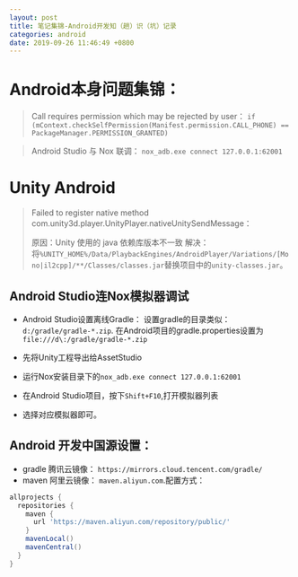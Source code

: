 ```yaml
---
layout: post
title: 笔记集锦-Android开发知（趟）识（坑）记录
categories: android
date: 2019-09-26 11:46:49 +0800
---
```


# Android本身问题集锦：

> Call requires permission which may be rejected by user：
> `if (mContext.checkSelfPermission(Manifest.permission.CALL_PHONE) == PackageManager.PERMISSION_GRANTED)`

> Android Studio 与 Nox 联调： `nox_adb.exe connect 127.0.0.1:62001`

# Unity Android

> Failed to register native method com.unity3d.player.UnityPlayer.nativeUnitySendMessage：
>
> 原因：Unity 使用的 java 依赖库版本不一致
> 解决：将`%UNITY_HOME%/Data/PlaybackEngines/AndroidPlayer/Variations/[Mono|il2cpp]/**/Classes/classes.jar`替换项目中的`unity-classes.jar`。




## Android Studio连Nox模拟器调试

- Android Studio设置离线Gradle： 设置gradle的目录类似：`d:/gradle/gradle-*.zip`. 在Android项目的gradle.properties设置为 `file:///d\:/gradle/gradle-*.zip`

- 先将Unity工程导出给AssetStudio
- 运行Nox安装目录下的`nox_adb.exe connect 127.0.0.1:62001`
- 在Android Studio项目，按下`Shift+F10`,打开模拟器列表
- 选择对应模拟器即可。


## Android 开发中国源设置：
- gradle 腾讯云镜像： `https://mirrors.cloud.tencent.com/gradle/`
- maven 阿里云镜像： `maven.aliyun.com`.配置方式：
```gradle
allprojects {
  repositories {
    maven {
      url 'https://maven.aliyun.com/repository/public/'
    }
    mavenLocal()
    mavenCentral()
  }
}
```